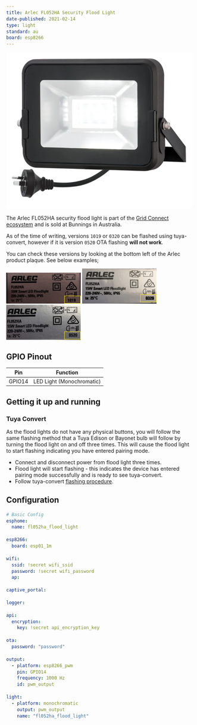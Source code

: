 ```yaml
---
title: Arlec FL052HA Security Flood Light
date-published: 2021-02-14
type: light
standard: au
board: esp8266
---
```


![Product Image](./Arlec-FL052HA-Security-Flood-Light.png "Product Image")

The Arlec FL052HA security flood light is part of the [Grid Connect ecosystem](https://grid-connect.com.au/) and is sold
at Bunnings in Australia.

As of the time of writing, versions `1019` or `0320` can be flashed using tuya-convert, however if it is version `0520`
OTA flashing **will not work**.

You can check these versions by looking at the bottom left of the Arlec product plaque. See below examples;

![1019](./1019.jpg) ![0320](./0320.jpg) ![0520](./0520.jpg)

## GPIO Pinout

| Pin    | Function                  |
| ------ | ------------------------- |
| GPIO14 | LED Light (Monochromatic) |

## Getting it up and running

### Tuya Convert

As the flood lights do not have any physical buttons, you will follow the same flashing method that a Tuya Edison or
Bayonet bulb will follow by turning the flood light on and off three times. This will cause the flood light to start
flashing indicating you have entered pairing mode.

- Connect and disconnect power from flood light three times.
- Flood light will start flashing - this indicates the device has entered pairing mode successfully and is ready to see
  tuya-convert.
- Follow tuya-convert [flashing procedure](https://github.com/ct-Open-Source/tuya-convert).

## Configuration

```yaml
# Basic Config
esphome:
  name: fl052ha_flood_light

esp8266:
  board: esp01_1m

wifi:
  ssid: !secret wifi_ssid
  password: !secret wifi_password
  ap:

captive_portal:

logger:

api:
  encryption:
    key: !secret api_encryption_key

ota:
  password: "password"

output:
  - platform: esp8266_pwm
    pin: GPIO14
    frequency: 1000 Hz
    id: pwm_output

light:
  - platform: monochromatic
    output: pwm_output
    name: "fl052ha_flood_light"
```
